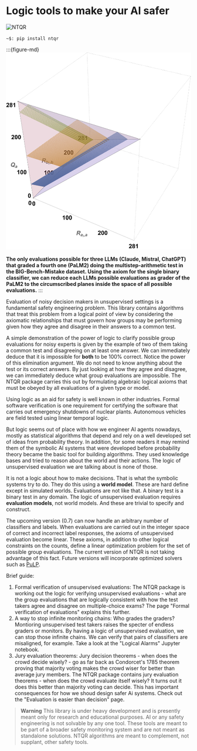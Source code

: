 # Logic tools to make your AI safer

![NTQR](./img/NTQRpt24.png)

```console
~$: pip install ntqr
```

:::{figure-md}
![Prevalence estimates](./img/threeLLMsBIGBenchMistakeMultistepArithmetic.png)

**The only evaluations possible for three LLMs (Claude, Mistral, ChatGPT) that
graded a fourth one (PaLM2) doing the multistep-arithmetic test in the BIG-Bench-Mistake
dataset. Using the axiom for the single binary classifier, we can reduce each LLMs possible
evaluations as grader of the PaLM2 to the circumscribed planes inside the space of
all possible evaluations.**
:::


Evaluation of noisy decision makers in unsupervised settings is a fundamental
safety engineering problem. This library contains algorithms that treat this
problem from a logical point of view by considering the axiomatic relationships
that must govern how groups may be performing given how they agree and disagree
in their answers to a common test.

A simple demonstration of the power of logic to clarify possible group evaluations
for noisy experts is given by the example of two of them taking a common test
and disagreeing on at least one answer. We can immediately deduce that it is
impossible for **both** to be 100% correct. Notice the power of this elimination
argument. We do not need to know anything about the test or its correct answers.
By just looking at how they agree and disagree, we can immediately deduce what
group evaluations are impossible. The NTQR package carries this out by formulating
algebraic logical axioms that must be obeyed by all evaluations of a given type
or model.

Using logic as an aid for safety is well known in other industries. Formal
software verification is one requirement for certifying the software that
carries out emergency shutdowns of nuclear plants. Autonomous vehicles are
field tested using linear temporal logic.

But logic seems out of place with how we engineer AI agents nowadays,
mostly as statistical algorithms that depend and rely on a well developed set
of ideas from probability theory. In addition, for some readers it may remind
them of the symbolic AI systems that were developed before probability theory
became the basic tool for building algorithms. They used knowledge bases and
tried to reason about the world and their actions. The logic of unsupervised
evaluation we are talking about is none of those.

It is not a logic about how to make decisions. That is what the symbolic
systems try to do. They do this using a **world model**. These are hard
define except in simulated worlds. Evaluations are not like that. A binary
test is a binary test in any domain. The logic of unsupervised evaluation
requires **evaluation models**, not world models.
And these are trivial to specify and construct.

The upcoming version (0.7) can now handle an arbitrary number of classifiers
and labels. When evaluations are carried out in the integer space of correct
and incorrect label responses, the axioms of unsupervised evaluation become
linear. These axioms, in addition to other logical constraints on the counts,
define a linear optimization problem for the set of possible group evaluations.
The current version of NTQR is not taking advantage of this fact. Future
versions will incorporate optimized solvers such as
[PuLP](https://coin-or.github.io/pulp/).

Brief guide:
1. Formal verification of unsupervised evaluations: The NTQR package is
  working out the logic for verifying unsupervised evaluations - what are
  the group evaluations that are logically consistent with how the test takers
  agree and disagree on multiple-choice exams? The page "Formal verification of
  evaluations" explains this further.
2. A way to stop infinite monitoring chains: Who grades the graders? Montioring
  unsupervised test takers raises the specter of endless graders or monitors.
  By having a logic of unsupervised evaluation, we can stop those infinite
  chains. We can verify that pairs of classifiers are misaligned, for example.
  Take a look at the "Logical Alarms" Jupyter notebook.
3. Jury evaluation theorems: Jury decision theorems - when does the crowd
  decide wisely? - go as far back as Condorcet's 1785 theorem proving that
  majority voting makes the crowd wiser for better than average jury members.
  The NTQR package contains jury evaluation theorems - when does the crowd
  evaluate itself wisely? It turns out it does this better than majority voting
  can decide. This has important consequences for how we shoud design
  safer Ai systems. Check out the "Evaluation is easier than decision"
  page.

>**Warning**
This library is under heavy development and is presently meant only
for research and educational purposes. AI or any safety engineering is
not solvable by any one tool. These tools are meant to be part of a broader
safety monitoring system and are not meant as standalone solutions.
NTQR algorithms are meant to complement, not supplant, other safety tools.

